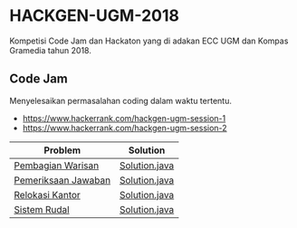 # HACKGEN-UGM-2018

Kompetisi Code Jam dan Hackaton yang di adakan ECC UGM dan Kompas Gramedia tahun 2018.

## Code Jam
Menyelesaikan permasalahan coding dalam waktu tertentu.
- https://www.hackerrank.com/hackgen-ugm-session-1
- https://www.hackerrank.com/hackgen-ugm-session-2

Problem | Solution
------- | --------
[Pembagian Warisan](PembagianWarisan/Problem.md) | [Solution.java](PembagianWarisan/Solution.java)
[Pemeriksaan Jawaban](PemeriksaanJawaban/Problem.md) | [Solution.java](PemeriksaanJawaban/Solution.java)
[Relokasi Kantor](RelokasiKantor/relokasi-kantor-English.pdf) | [Solution.java](RelokasiKantor/Solution.java)
[Sistem Rudal](SistemRudal/Problem.md) | [Solution.java](SistemRudal/Solution.java)
